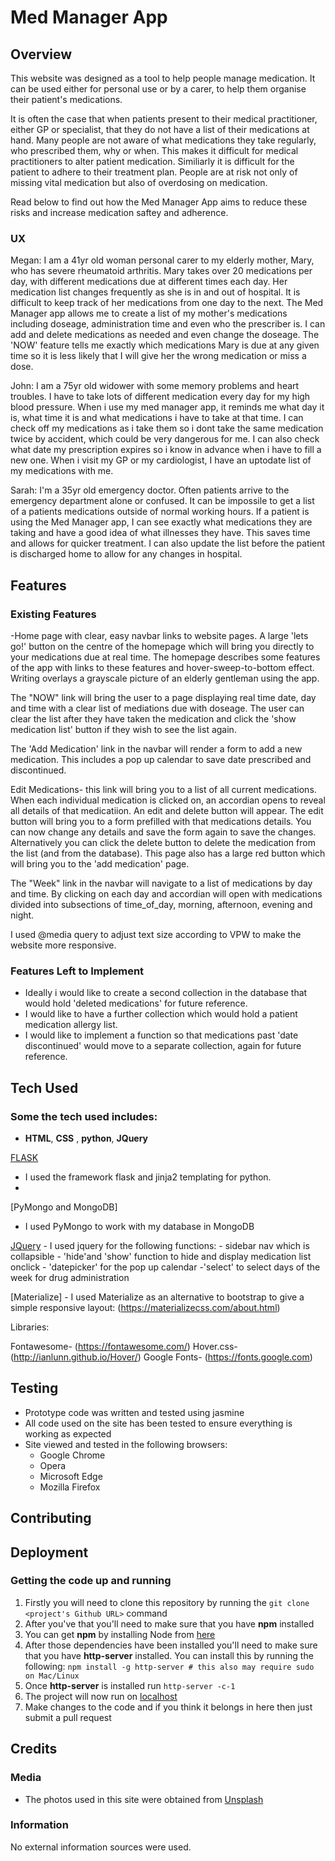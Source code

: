# Med Manager App
 
## Overview
 
This website was designed as a tool to help people manage medication. It can be used either for personal use or by a carer, to help them organise their patient's medications. 

It is often the case that when patients present to their medical practitioner, either GP or specialist, that they do not have a list of their medications at hand. Many people are not aware of what medications they take regularly, who prescribed them, why or when. This makes it difficult for medical practitioners to alter patient medication. Similiarly it is difficult for the patient to adhere to their treatment plan. People are at risk not only of missing vital medication but also of overdosing on medication. 

Read below to find out how the Med Manager App aims to reduce these risks and increase medication saftey and adherence. 

 
 

 
### UX

Megan: I am a 41yr old woman personal carer to my elderly mother, Mary, who has severe rheumatoid arthritis. Mary takes over 20 medications per day, with different medications due at different times each day. Her medication list changes frequently as she is in and out of hospital. It is difficult to keep track of her medications from one day to the next. The Med Manager app allows me to create a list of my mother's medications including doseage, administration time and even who the prescriber is. I can add and delete medications as needed and even change the doseage. The 'NOW' feature tells me exactly which medications Mary is due at any given time so it is less likely that I will give her the wrong medication or miss a dose. 

John: I am a 75yr old widower with some memory problems and heart troubles. I have to take lots of different medication every day for my high blood pressure. When i use my med manager app, it reminds me what day it is, what time it is and what medications i have to take at that time. I can check off my medications as i take them so i dont take the same medication twice by accident, which could be very dangerous for me. I can also check what date my prescription expires so i know in advance when i have to fill a new one. When i visit my GP or my cardiologist, I have an uptodate list of my medications with me. 
 
Sarah: I'm a 35yr old emergency doctor. Often patients arrive to the emergency department alone or confused. It can be impossile to get a list of a patients medications outside of normal working hours. If a patient is using the Med Manager app, I can see exactly what medications they are taking and have a good idea of what illnesses they have. This saves time and allows for quicker treatment. I can also update the list before the patient is discharged home to allow for any changes in hospital. 


## Features
 
### Existing Features
-Home page with clear, easy navbar links to website pages.
A large 'lets go!' button on the centre of the homepage which will bring you directly to your medications due at real time. 
The homepage describes some features of the app with links to these features and hover-sweep-to-bottom effect. 
Writing overlays a grayscale picture of an elderly gentleman using the app. 

The "NOW" link will bring the user to a page displaying real time date, day and time with a clear list of mediations due with doseage. The user can clear the list after they have taken the medication and click the 'show medication list' button if they wish to see the list again.

The 'Add Medication' link in the navbar will render a form to add a new medication. This includes a pop up calendar to save date prescribed and discontinued.

Edit Medications- this link will bring you to a list of all current medications. When each individual medication is clicked on, an accordian opens to reveal all details of that medicatiion. An edit and delete button will appear. The edit button will bring you to a form prefilled with that medications details. You can now change any details and save the form again to save the changes. Alternatively you can click the delete button to delete the medication from the list (and from the database).
This page also has a large red button which will bring you to the 'add medication' page. 

The "Week" link in the navbar will navigate to a list of medications by day and time. By clicking on each day and accordian will open with medications divided into subsections of time_of_day, morning, afternoon, evening and night. 

I used @media query to adjust text size according to VPW to make the website more responsive. 
### Features Left to Implement
- Ideally i would like to create a second collection in the database that would hold 'deleted medications' for future reference. 
- I would like to have a further collection which would hold a patient medication allergy list. 
- I would like to implement a function so that medications past 'date discontinued' would move to a separate collection, again for future reference. 

## Tech Used

### Some the tech used includes:
- **HTML**, **CSS** , **python**,  **JQuery**

[FLASK](http://flask.pocoo.org)
  - I used the framework flask and jinja2 templating for python. 
  - 
[PyMongo and MongoDB]
   - I used PyMongo to work with my database in MongoDB
 

[JQuery](https://jquery.com)
    - I used jquery  for the following functions:
    - sidebar nav which is collapsible
    - 'hide'and 'show' function to hide and display medication list onclick
    - 'datepicker' for the pop up calendar
    -'select' to select days of the week for drug administration
    

[Materialize]
    - I used Materialize as an alternative to bootstrap to give a simple responsive layout:
    (https://materializecss.com/about.html)


   
     
Libraries:

Fontawesome- (https://fontawesome.com/)
Hover.css- (http://ianlunn.github.io/Hover/)
Google Fonts- (https://fonts.google.com)


## Testing
- Prototype code was written and tested using jasmine
- All code used on the site has been tested to ensure everything is working as expected
- Site viewed and tested in the following browsers:
  - Google Chrome
  - Opera
  - Microsoft Edge
  - Mozilla Firefox

## Contributing


## Deployment
 
### Getting the code up and running
1. Firstly you will need to clone this repository by running the ```git clone <project's Github URL>``` command
2. After you've that you'll need to make sure that you have **npm** installed
  1. You can get **npm** by installing Node from [here](https://nodejs.org/en/)
4. After those dependencies have been installed you'll need to make sure that you have **http-server** installed. You can install this by running the following: ```npm install -g http-server # this also may require sudo on Mac/Linux```
5. Once **http-server** is installed run ```http-server -c-1```
6. The project will now run on [localhost](http://127.0.0.1:8080)
7. Make changes to the code and if you think it belongs in here then just submit a pull request

## Credits

### Media
- The photos used in this site were obtained from [Unsplash](https://unsplash.com/)

### Information

No external information sources were used. 

